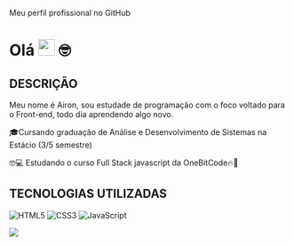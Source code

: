 Meu perfil profissional no GitHub

# Olá <img src="https://media.giphy.com/media/hvRJCLFzcasrR4ia7z/giphy.gif" width="30"> 🤓

## DESCRIÇÃO

Meu nome é Airon, sou estudade de programação com o foco voltado para o Front-end, todo dia aprendendo algo novo.

🎓Cursando graduação de Análise e Desenvolvimento de Sistemas na Estácio (3/5 semestre)

🤓💻 Estudando o curso Full Stack javascript da OneBitCode🔥🤘

## TECNOLOGIAS UTILIZADAS

![HTML5](https://img.shields.io/badge/-HTML5-232323?style=flat&labelColor=E34F26&logo=html5&logoColor=ffffff)
![CSS3](https://img.shields.io/badge/-CSS3-232323?style=flat&labelColor=1572B6&logo=css3&logoColor=ffffff)
![JavaScript](https://img.shields.io/badge/-JavaScript-232323?style=flat&labelColor=000000&logo=javascript&logoColor=F7DF1E)

<p align="left">
  <img src="https://github.com/demartini/demartini/blob/master/code.gif">
</p>
